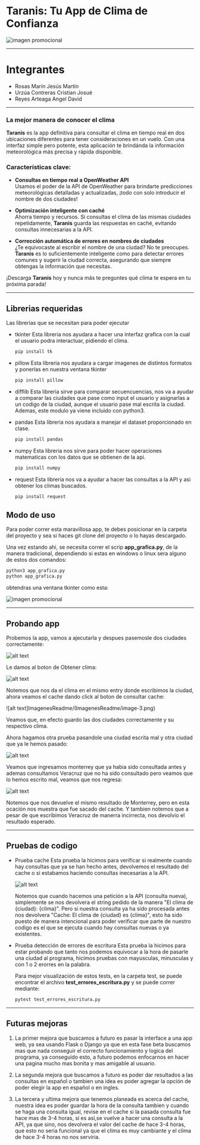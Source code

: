 # Taranis: Tu App de Clima de Confianza



![imagen promocional](ImagenesReadme/image.png)

---
# Integrantes

- Rosas Marín Jesús Martín
- Urzúa Contreras Cristian Josué
- Reyes Arteaga Angel David

---

### La mejor manera de conocer el clima

**Taranis** es la app definitiva para consultar el clima en tiempo real en dos ubicaciones diferentes para tener consideraciones en un vuelo. Con una interfaz simple pero potente, esta aplicación te brindánda la información meteorológica más precisa y rápida disponible.

### Características clave:

- **Consultas en tiempo real a OpenWeather API**  
  Usamos el poder de la API de OpenWeather para brindarte predicciones meteorológicas detalladas y actualizadas, ¡todo con solo introducir el nombre de dos ciudades!

- **Optimización inteligente con caché**  
  Ahorra tiempo y recursos. Si consultas el clima de las mismas ciudades repetidamente, **Taranis** guarda las respuestas en caché, evitando consultas innecesarias a la API.

- **Corrección automática de errores en nombres de ciudades**  
  ¿Te equivocaste al escribir el nombre de una ciudad? No te preocupes. **Taranis** es lo suficientemente inteligente como para detectar errores comunes y sugerir la ciudad correcta, asegurando que siempre obtengas la información que necesitas.

¡Descarga **Taranis** hoy y nunca más te preguntes qué clima te espera en tu próxima parada!

---

## Librerias requeridas
Las librerias que se necesitan para poder ejecutar 

- tkinter
    Esta libreria nos ayudara a hacer una interfaz grafica con la cual el usuario podra interactuar, pidiendo el clima.
    ```bash
    pip install tk
    ```
- pillow
    Esta libreria nos ayudara a cargar imagenes de distintos formatos y ponerlas en nuestra ventana tkinter
    ```bash
    pip install pillow
    ```

- difflib
    Esta libreria sirve para comparar secuencuencias, nos va a ayudar a comparar las ciudades que pase como input el usuario y asignarlas a un codigo de la ciudad, aunque el usuario pase mal escrita la ciudad. Ademas, este modulo ya viene incluido con python3.

- pandas
    Esta libreria nos ayudara a manejar el dataset proporcionado en clase.
    ```bash
    pip install pandas
    ```

- numpy
    Esta libreria nos sirve para poder hacer operaciones matematicas con los datos que se obtienen de la api.
    ```bash
    pip install numpy
    ```
- request
    Esta libreria nos va a ayudar a hacer las consultas a la API y asi obtener los climas buscados.
    ```bash
    pip install request
    ```

## Modo de uso

Para poder correr esta maravillosa app, te debes posicionar en la carpeta del proyecto y sea si haces git clone del proyecto o lo hayas descargado.

Una vez estando ahi, se necesita correr el scrip **app_grafica.py**, de la manera tradicional, dependiendo si estas en windows o linux sera alguno de estos dos comandos:
```bash
python3 app_grafica.py
python app_grafica.py
```
obtendras una ventana tkinter como esta:

![imagen promocional](ImagenesReadme/image.png)

---
## Probando app
Probemos la app, vamos a ajecutarla y despues pasemosle dos ciudades correctamente:

![alt text](ImagenesReadme/image-1.png)

Le damos al boton de Obtener clima:

![alt text](ImagenesReadme/image-2.png)

Notemos que nos da el clima en el mismo entry donde escribimos la ciudad, ahora veamos el cache dando click al boton de consultar cache:

![alt text]ImagenesReadme/(ImagenesReadme/image-3.png)

Veamos que, en efecto guardo las dos ciudades correctamente y su respectivo clima.

Ahora hagamos otra prueba pasandole una ciudad escrita mal y otra ciudad que ya le hemos pasado:

![alt text](ImagenesReadme/image-4.png)

Veamos que ingresamos monterrey que ya habia sido consultada antes y ademas consultamos Veracruz que no ha sido consultado pero veamos que lo hemos escrito mal, veamos que nos regresa:

![alt text](ImagenesReadme/image-5.png)

Notemos que nos devuelve el mismo resultado de Monterrey, pero en esta ocación nos muestra que fue sacado del cache. Y tambien notemos que a pesar de que escribimos Veracruz de manerra incirrecta, nos devolvio el resultado esperado.

---
## Pruebas de codigo

- Prueba cache
    Esta prueba la hicimos para verificar si realmente cuando hay consultas que ya se han hecho antes, devolvemos el resultado del cache o si estabamos haciendo consultas inecesarias a la API.

    ![alt text](ImagenesReadme/image-5.png)


    Notemos que cuando hacemos una petición a la API (consulta nueva), simplemente se nos devolvera el string pedido de la manera "El clima de {ciudad}: {clima}". Pero si nuestra consulta ya ha sido procesada antes nos devolvera "Cache: El clima de {ciudad} es {clima}", esto ha sido puesto de manera intencional para poder verificar que parte de nuestro codigo es el que se ejecuta cuando hay consultas nuevas o ya existentes.

- Prueba detección de errores de escritura
    Esta prueba la hicimos para estar probando que tanto nos podemos equivocar a la hora de pasarle una ciudad al programa, hicimos pruebas con mayusculas, minusculas y con 1 o 2 erorres en la palabra.

    Para mejor visualización de estos tests, en la carpeta test, se puede encontrar el archivo **test_errores_escritura.py** y se puede correr mediante:
    ```bash
    pytest test_errores_escritura.py
    ```

---
## Futuras mejoras

1. La primer mejora que buscamos a futuro es pasar la interface a una app web, ya sea usando Flask o Django ya que en esta fase beta buscamos mas que nada conseguir el correcto funcionamiento y logica del programa, ya conseguido esto, a futuro podemos enfocarnos en hacer una pagina mucho mas bonita y mas amigable al usuario.

1. La segunda mejora que buscamos a futuro es poder dar resultados a las consultas en español o tambien una idea es poder agregar la opción de poder elegir la app en español o en ingles.

1. La tercera y ultima mejora que tenemos planeada es acerca del cache, nuestra idea es poder guardar la hora de la consulta tambien y cuando se haga una consulta igual, revise en el cache si la pasada consulta fue hace mas de 3-4 horas, sí es asi,se vuelve a hacer una consulta a la API, ya que sino, nos devolvera el valor del cache de hace 3-4 horas, que esto no seria funcional ya que el clima es muy cambiante y el clima de hace 3-4 horas no nos serviria.


